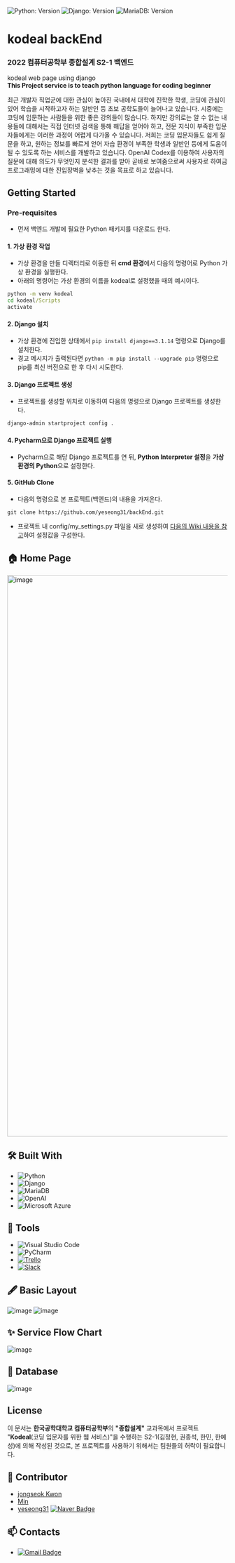 ![Python: Version](https://img.shields.io/badge/python-3.9.9-blue)
![Django: Version](https://img.shields.io/badge/Django-3.1.14-blue)
![MariaDB: Version](https://img.shields.io/badge/MariaDB-10.3.32-blue)

# kodeal backEnd
### 2022 컴퓨터공학부 종합설계 S2-1 백엔드

kodeal web page using django<br/>
<b>This Project service is to teach python language for coding beginner</b>

 최근 개발자 직업군에 대한 관심이 높아진 국내에서 대학에 진학한 학생, 코딩에 관심이 있어 학습을 시작하고자 하는 일반인 등 초보 공학도들이 늘어나고 있습니다. 시중에는 코딩에 입문하는 사람들을 위한 좋은 강의들이 많습니다. 하지만 강의로는 알 수 없는 내용들에 대해서는 직접 인터넷 검색을 통해 해답을 얻어야 하고, 전문 지식이 부족한 입문자들에게는 이러한 과정이 어렵게 다가올 수 있습니다. 
 저희는 코딩 입문자들도 쉽게 질문을 하고, 원하는 정보를 빠르게 얻어 자습 환경이 부족한 학생과 일반인 등에게 도움이 될 수 있도록 하는 서비스를 개발하고 있습니다. OpenAI Codex를 이용하여 사용자의 질문에 대해 의도가 무엇인지 분석한 결과를 받아 곧바로 보여줌으로써 사용자로 하여금 프로그래밍에 대한 진입장벽을 낮추는 것을 목표로 하고 있습니다. 

## Getting Started

### Pre-requisites
* 먼저 백엔드 개발에 필요한 Python 패키지를 다운로드 한다.

#### 1. 가상 환경 작업
  * 가상 환경을 만들 디렉터리로 이동한 뒤 **cmd 환경**에서 다음의 명령어로 Python 가상 환경을 실행한다.
  * 아래의 명령어는 가상 환경의 이름을 kodeal로 설정했을 때의 예시이다.
  
  ```cmd
  python -m venv kodeal
  cd kodeal/Scripts
  activate
  ```
  
#### 2. Django 설치
  * 가상 환경에 진입한 상태에서 `pip install django==3.1.14` 명령으로 Django를 설치한다.
  * 경고 메시지가 출력된다면 `python -m pip install --upgrade pip` 명령으로 pip를 최신 버전으로 한 후 다시 시도한다.

#### 3. Django 프로젝트 생성
  * 프로젝트를 생성할 위치로 이동하여 다음의 명령으로 Django 프로젝트를 생성한다.

  ```cmd
  django-admin startproject config .
  ```
  
#### 4. Pycharm으로 Django 프로젝트 실행
  * Pycharm으로 해당 Django 프로젝트를 연 뒤, **Python Interpreter 설정**을 **가상환경의 Python**으로 설정한다.

#### 5. GitHub Clone
  * 다음의 명령으로 본 프로젝트(백엔드)의 내용을 가져온다.

  ```git
  git clone https://github.com/yeseong31/backEnd.git
  ```
  
  * 프로젝트 내 config/my_settings.py 파일을 새로 생성하여 [다음의 Wiki 내용을 참고](https://github.com/yeseong31/Itrencotech-web-page/wiki/my_settings.py-%EC%84%A4%EC%A0%95)하여 설정값을 구성한다.

## 🏠 Home Page
<img width="1280" alt="image" src="https://user-images.githubusercontent.com/66625672/155848689-05d9ba0f-559b-4409-95d5-2a5f18905761.png">

## 🛠️ Built With
* ![Python](https://img.shields.io/badge/Python-3776AB.svg?style=flat-square&logo=Python&logoColor=white)
* ![Django](https://img.shields.io/badge/Django-092E20.svg?style=flat-square&logo=Django&logoColor=white)
* ![MariaDB](https://img.shields.io/badge/MariaDB-003545.svg?style=flat-square&logo=MariaDB&logoColor=white)
* ![OpenAI](https://img.shields.io/badge/OpenAI-412991.svg?style=flat-square&logo=OpenAI&logoColor=white)
* ![Microsoft Azure](https://img.shields.io/badge/Microsoft_Azure-0078D4?style=flat-square&logo=Microsoft-azure&logoColor=white)  
  
</details>

## 🔧 Tools
* ![Visual Studio Code](https://img.shields.io/badge/Visual_Studio_Code-007ACC.svg?style=flat-square&logo=VisualStudioCode&logoColor=white) 
* ![PyCharm](https://img.shields.io/badge/PyCharm-000000.svg?style=flat-square&logo=PyCharm&logoColor=white) 
* [![Trello](https://img.shields.io/badge/Trello-0052cc?style=flat-square&logo=Trello&logoColor=white&link=https://trello.com/b/mrg8i2EQ/roadmap/)](https://trello.com/b/mrg8i2EQ/roadmap/)
* [![Slack](https://img.shields.io/badge/Slack-4a154b.svg?style=flat-square&logo=Slack&logoColor=white&link=https://w1627955690-ob9739492.slack.com/ssb/redirect)](https://w1627955690-ob9739492.slack.com/ssb/redirect)

## 🖋️ Basic Layout
![image](https://user-images.githubusercontent.com/66625672/161430320-a59ec796-0448-45ce-b3ae-b048ecff6dd6.png)
![image](https://user-images.githubusercontent.com/66625672/147870771-0853ea7c-57bd-48f9-b2a1-71ee739e7e36.png)

## ✨ Service Flow Chart
![image](https://user-images.githubusercontent.com/66625672/161430423-24ca87f0-f526-4441-a7b7-eb92199d6af8.png)

## 💾 Database
![image](https://user-images.githubusercontent.com/66625672/161067175-31f69497-c250-49c7-88cc-5a7734b396cc.png)

## License
이 문서는 **한국공학대학교 컴퓨터공학부**의 **"종합설계"** 교과목에서
프로젝트 "**Kodeal**(코딩 입문자를 위한 웹 서비스)"을 수행하는
S2-1(김정현, 권종석, 한민, 한예성)에 의해 작성된 것으로,
본 프로젝트를 사용하기 위해서는 팀원들의 허락이 필요합니다.

## 🙋 Contributor
* [jongseok Kwon](https://github.com/himJJong) <br>
* [Min](https://github.com/Proals) <br>
* [yeseong31](https://github.com/yeseong31) [![Naver Badge](https://img.shields.io/badge/yeseong31@naver.com-04ce5c?style=flat-square&logo=Naver&logoColor=white&link=mailto:yeseong31@Naver.com)](mailto:yeseong31@naver.com)<br>

## 📫 Contacts
* [![Gmail Badge](https://img.shields.io/badge/kodealtest@gmail.com-d14836?style=flat-square&logo=Gmail&logoColor=white&link=mailto:kodealtest@gmail.com)](mailto:kodealtest@gmail.com)
